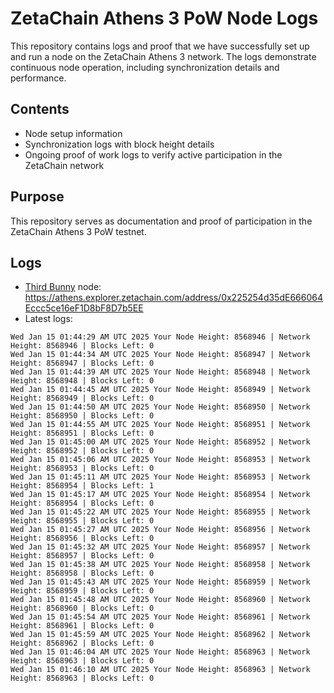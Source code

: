 # ZetaChain Athens 3 PoW Node Logs
This repository contains logs and proof that we have successfully set up and run a node on the ZetaChain Athens 3 network. The logs demonstrate continuous node operation, including synchronization details and performance.

## Contents
- Node setup information
- Synchronization logs with block height details
- Ongoing proof of work logs to verify active participation in the ZetaChain network

## Purpose
This repository serves as documentation and proof of participation in the ZetaChain Athens 3 PoW testnet.

## Logs

- [Third Bunny](https://thirdbunny.xyz/) node: https://athens.explorer.zetachain.com/address/0x225254d35dE666064Eccc5ce16eF1D8bF8D7b5EE
- Latest logs:
```
Wed Jan 15 01:44:29 AM UTC 2025 Your Node Height: 8568946 | Network Height: 8568946 | Blocks Left: 0
Wed Jan 15 01:44:34 AM UTC 2025 Your Node Height: 8568947 | Network Height: 8568947 | Blocks Left: 0
Wed Jan 15 01:44:39 AM UTC 2025 Your Node Height: 8568948 | Network Height: 8568948 | Blocks Left: 0
Wed Jan 15 01:44:45 AM UTC 2025 Your Node Height: 8568949 | Network Height: 8568949 | Blocks Left: 0
Wed Jan 15 01:44:50 AM UTC 2025 Your Node Height: 8568950 | Network Height: 8568950 | Blocks Left: 0
Wed Jan 15 01:44:55 AM UTC 2025 Your Node Height: 8568951 | Network Height: 8568951 | Blocks Left: 0
Wed Jan 15 01:45:00 AM UTC 2025 Your Node Height: 8568952 | Network Height: 8568952 | Blocks Left: 0
Wed Jan 15 01:45:06 AM UTC 2025 Your Node Height: 8568953 | Network Height: 8568953 | Blocks Left: 0
Wed Jan 15 01:45:11 AM UTC 2025 Your Node Height: 8568953 | Network Height: 8568954 | Blocks Left: 1
Wed Jan 15 01:45:17 AM UTC 2025 Your Node Height: 8568954 | Network Height: 8568954 | Blocks Left: 0
Wed Jan 15 01:45:22 AM UTC 2025 Your Node Height: 8568955 | Network Height: 8568955 | Blocks Left: 0
Wed Jan 15 01:45:27 AM UTC 2025 Your Node Height: 8568956 | Network Height: 8568956 | Blocks Left: 0
Wed Jan 15 01:45:32 AM UTC 2025 Your Node Height: 8568957 | Network Height: 8568957 | Blocks Left: 0
Wed Jan 15 01:45:38 AM UTC 2025 Your Node Height: 8568958 | Network Height: 8568958 | Blocks Left: 0
Wed Jan 15 01:45:43 AM UTC 2025 Your Node Height: 8568959 | Network Height: 8568959 | Blocks Left: 0
Wed Jan 15 01:45:48 AM UTC 2025 Your Node Height: 8568960 | Network Height: 8568960 | Blocks Left: 0
Wed Jan 15 01:45:54 AM UTC 2025 Your Node Height: 8568961 | Network Height: 8568961 | Blocks Left: 0
Wed Jan 15 01:45:59 AM UTC 2025 Your Node Height: 8568962 | Network Height: 8568962 | Blocks Left: 0
Wed Jan 15 01:46:04 AM UTC 2025 Your Node Height: 8568963 | Network Height: 8568963 | Blocks Left: 0
Wed Jan 15 01:46:10 AM UTC 2025 Your Node Height: 8568963 | Network Height: 8568963 | Blocks Left: 0
```
